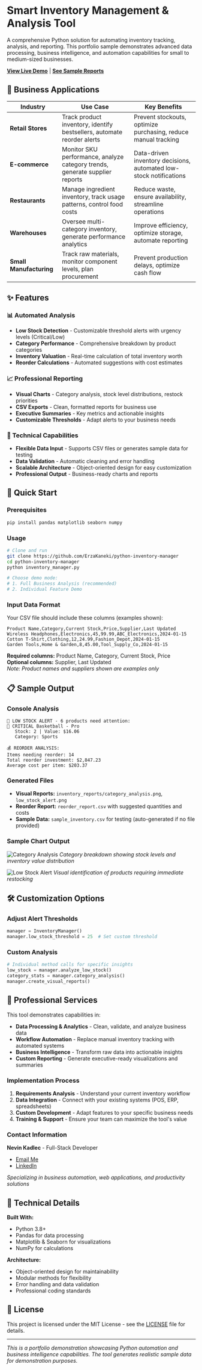 # Smart Inventory Management & Analysis Tool

A comprehensive Python solution for automating inventory tracking, analysis, and reporting. This portfolio sample demonstrates advanced data processing, business intelligence, and automation capabilities for small to medium-sized businesses.

**[View Live Demo](#usage)** | **[See Sample Reports](#sample-output)**

## 🎯 Business Applications

| Industry                | Use Case                                                                    | Key Benefits                                                       |
| ----------------------- | --------------------------------------------------------------------------- | ------------------------------------------------------------------ |
| **Retail Stores**       | Track product inventory, identify bestsellers, automate reorder alerts      | Prevent stockouts, optimize purchasing, reduce manual tracking     |
| **E-commerce**          | Monitor SKU performance, analyze category trends, generate supplier reports | Data-driven inventory decisions, automated low-stock notifications |
| **Restaurants**         | Manage ingredient inventory, track usage patterns, control food costs       | Reduce waste, ensure availability, streamline operations           |
| **Warehouses**          | Oversee multi-category inventory, generate performance analytics            | Improve efficiency, optimize storage, automate reporting           |
| **Small Manufacturing** | Track raw materials, monitor component levels, plan procurement             | Prevent production delays, optimize cash flow                      |

## ✨ Features

### 📊 Automated Analysis

- **Low Stock Detection** - Customizable threshold alerts with urgency levels (Critical/Low)
- **Category Performance** - Comprehensive breakdown by product categories
- **Inventory Valuation** - Real-time calculation of total inventory worth
- **Reorder Calculations** - Automated suggestions with cost estimates

### 📈 Professional Reporting

- **Visual Charts** - Category analysis, stock level distributions, restock priorities
- **CSV Exports** - Clean, formatted reports for business use
- **Executive Summaries** - Key metrics and actionable insights
- **Customizable Thresholds** - Adapt alerts to your business needs

### 🔧 Technical Capabilities

- **Flexible Data Input** - Supports CSV files or generates sample data for testing
- **Data Validation** - Automatic cleaning and error handling
- **Scalable Architecture** - Object-oriented design for easy customization
- **Professional Output** - Business-ready charts and reports

## 🚀 Quick Start

### Prerequisites

```bash
pip install pandas matplotlib seaborn numpy
```

### Usage

```bash
# Clone and run
git clone https://github.com/ErzaKaneki/python-inventory-manager
cd python-inventory-manager
python inventory_manager.py

# Choose demo mode:
# 1. Full Business Analysis (recommended)
# 2. Individual Feature Demo
```

### Input Data Format

Your CSV file should include these columns (examples shown):

```csv
Product Name,Category,Current Stock,Price,Supplier,Last Updated
Wireless Headphones,Electronics,45,99.99,ABC_Electronics,2024-01-15
Cotton T-Shirt,Clothing,12,24.99,Fashion_Depot,2024-01-15
Garden Tools,Home & Garden,8,45.00,Tool_Supply_Co,2024-01-15
```

**Required columns:** Product Name, Category, Current Stock, Price  
**Optional columns:** Supplier, Last Updated  
_Note: Product names and suppliers shown are examples only_

## 📋 Sample Output

### Console Analysis

```
🚨 LOW STOCK ALERT - 6 products need attention:
🔴 CRITICAL Basketball - Pro
   Stock: 2 | Value: $16.06
   Category: Sports

💰 REORDER ANALYSIS:
Items needing reorder: 14
Total reorder investment: $2,847.23
Average cost per item: $203.37
```

### Generated Files

- **Visual Reports:** `inventory_reports/category_analysis.png`, `low_stock_alert.png`
- **Reorder Report:** `reorder_report.csv` with suggested quantities and costs
- **Sample Data:** `sample_inventory.csv` for testing (auto-generated if no file provided)

### Sample Chart Output

![Category Analysis](inventory_reports/category_analysis.png)
_Category breakdown showing stock levels and inventory value distribution_

![Low Stock Alert](inventory_reports/low_stock_alert.png)
_Visual identification of products requiring immediate restocking_

## 🛠️ Customization Options

### Adjust Alert Thresholds

```python
manager = InventoryManager()
manager.low_stock_threshold = 25  # Set custom threshold
```

### Custom Analysis

```python
# Individual method calls for specific insights
low_stock = manager.analyze_low_stock()
category_stats = manager.category_analysis()
manager.create_visual_reports()
```

## 💼 Professional Services

This tool demonstrates capabilities in:

- **Data Processing & Analytics** - Clean, validate, and analyze business data
- **Workflow Automation** - Replace manual inventory tracking with automated systems
- **Business Intelligence** - Transform raw data into actionable insights
- **Custom Reporting** - Generate executive-ready visualizations and summaries

### Implementation Process

1. **Requirements Analysis** - Understand your current inventory workflow
2. **Data Integration** - Connect with your existing systems (POS, ERP, spreadsheets)
3. **Custom Development** - Adapt features to your specific business needs
4. **Training & Support** - Ensure your team can maximize the tool's value

### Contact Information

**Nevin Kadlec** - Full-Stack Developer

- [Email Me](mailto:3rza.kaneki@gmail.com)
- [LinkedIn](https://www.linkedin.com/in/nevin-kadlec/)
<!--- [Portfolio Projects](TODO)-->

_Specializing in business automation, web applications, and productivity solutions_

## 🔧 Technical Details

**Built With:**

- Python 3.8+
- Pandas for data processing
- Matplotlib & Seaborn for visualizations
- NumPy for calculations

**Architecture:**

- Object-oriented design for maintainability
- Modular methods for flexibility
- Error handling and data validation
- Professional coding standards

## 📄 License

This project is licensed under the MIT License - see the [LICENSE](LICENSE) file for details.

---

_This is a portfolio demonstration showcasing Python automation and business intelligence capabilities. The tool generates realistic sample data for demonstration purposes._
